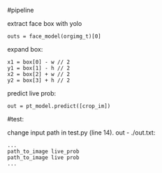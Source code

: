 #pipeline

  extract face box with yolo
    
    outs = face_model(orgimg_t)[0]
  
  expand box:

  
    x1 = box[0] - w // 2
    y1 = box[1] - h // 2
    x2 = box[2] + w // 2
    y2 = box[3] + h // 2
  
  predict live prob:

    out = pt_model.predict([crop_im])

  
#test:
  
  change input path in test.py (line 14).
  out - ./out.txt:
  
    ...
    path_to_image live_prob
    path_to_image live prob
    ...
  
